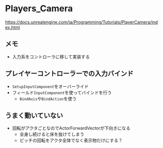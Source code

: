 # Players_Camera
https://docs.unrealengine.com/ja/Programming/Tutorials/PlayerCamera/index.html

## メモ

- 入力系をコントローラに移して実装する

## プレイヤーコントローラーでの入力バインド

- `SetupInputComponent`をオーバーライド
- フィールド`InputComponent`を使ってバインドを行う
	- `BindAxis`や`BindAction`を使う

## うまく動いていない

- 回転がアクタごとなのでActorForwardVectorが下向きになる
	- 全身し続けると床を抜けてしまう
	- ピッチの回転をアクタ全体でなく表示物だけにする？